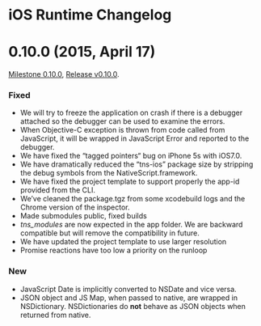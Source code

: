 iOS Runtime Changelog
=====================

0.10.0 (2015, April 17)
==
[Milestone 0.10.0](https://github.com/NativeScript/ios-runtime/issues?q=milestone%3A0.10.0), [Release v0.10.0](https://github.com/NativeScript/ios-runtime/releases/tag/v0.10.0).

### Fixed
 * We will try to freeze the application on crash if there is a debugger attached so the debugger can be used to examine the errors.
 * When Objective-C exception is thrown from code called from JavaScript, it will be wrapped in JavaScript Error and reported to the debugger.
 * We have fixed the “tagged pointers“ bug on iPhone 5s with iOS7.0.
 * We have dramatically reduced the “tns-ios” package size by stripping the debug symbols from the NativeScript.framework.
 * We have fixed the project template to support properly the app-id provided from the CLI.
 * We’ve cleaned the package.tgz from some xcodebuild logs and the Chrome version of the inspector.
 * Made submodules public, fixed builds
 * *tns_modules* are now expected in the app folder. We are backward compatible but will remove the compatibility in future.
 * We have updated the project template to use larger resolution
 * Promise reactions have too low a priority on the runloop

### New
 * JavaScript Date is implicitly converted to NSDate and vice versa.
 * JSON object and JS Map, when passed to native, are wrapped in NSDictionary. NSDictionaries do **not** behave as JSON objects when returned from native.

